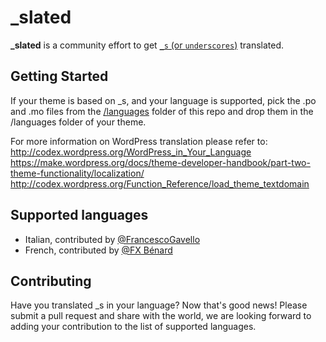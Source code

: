 _slated
=======
**_slated** is a community effort to get [`_s` (or `underscores`)](https://github.com/Automattic/_s) translated.

Getting Started
---------------
If your theme is based on _s, and your language is supported, pick the .po and .mo files from the [/languages](https://github.com/ptbello/_slated/tree/master/languages) folder of this repo and drop them in the /languages folder of your theme.

For more information on WordPress translation please refer to:
http://codex.wordpress.org/WordPress_in_Your_Language
https://make.wordpress.org/docs/theme-developer-handbook/part-two-theme-functionality/localization/
http://codex.wordpress.org/Function_Reference/load_theme_textdomain

Supported languages
---------------

- Italian, contributed by [@FrancescoGavello](https://github.com/FrancescoGavello)
- French, contributed by [@FX Bénard](https://github.com/fxbenard)


Contributing
---------------
Have you translated _s in your language? Now that's good news!
Please submit a pull request and share with the world, we are looking forward to adding your contribution to the list of supported languages.